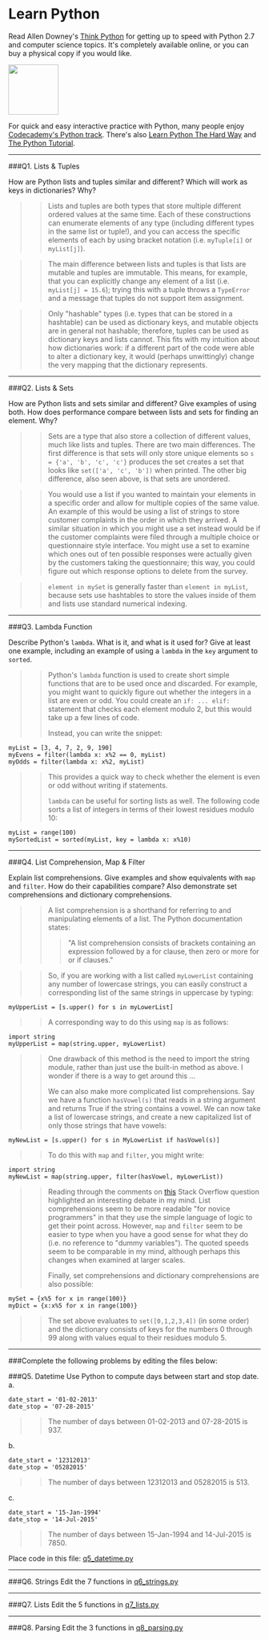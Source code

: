 # Learn Python

Read Allen Downey's [Think Python](http://www.greenteapress.com/thinkpython/) for getting up to speed with Python 2.7 and computer science topics. It's completely available online, or you can buy a physical copy if you would like.

<a href="http://www.greenteapress.com/thinkpython/"><img src="img/think_python.png" style="width: 100px;" target="_blank"></a>

For quick and easy interactive practice with Python, many people enjoy [Codecademy's Python track](http://www.codecademy.com/en/tracks/python). There's also [Learn Python The Hard Way](http://learnpythonthehardway.org/book/) and [The Python Tutorial](https://docs.python.org/2/tutorial/).

---

###Q1. Lists &amp; Tuples

How are Python lists and tuples similar and different? Which will work as keys in dictionaries? Why?

>> Lists and tuples are both types that store multiple different ordered values at the same time. Each of these constructions can enumerate elements of any type (including different types in the same list or tuple!), and you can access the specific elements of each by using bracket notation (i.e. `myTuple[i]` or `myList[j]`). 

>> The main difference between lists and tuples is that lists are mutable and tuples are immutable. This means, for example, that you can explicitly change any element of a list (i.e. `myList[j] = 15.6`); trying this with a tuple throws a `TypeError` and a message that tuples do not support item assignment.

>> Only "hashable" types (i.e. types that can be stored in a hashtable) can be used as dictionary keys, and mutable objects are in general not hashable; therefore, tuples can be used as dictionary keys and lists cannot. This fits with my intuition about how dictionaries work: if a different part of the code were able to alter a dictionary key, it would (perhaps unwittingly) change the very mapping that the dictionary represents.

---

###Q2. Lists &amp; Sets

How are Python lists and sets similar and different? Give examples of using both. How does performance compare between lists and sets for finding an element. Why?

>> Sets are a type that also store a collection of different values, much like lists and tuples. There are two main differences. The first difference is that sets will only store unique elements so `s = {'a', 'b', 'c', 'c'}` produces the set creates a set that looks like `set(['a', 'c', 'b'])` when printed. The other big difference, also seen above, is that sets are unordered. 
 
>> You would use a list if you wanted to maintain your elements in a specific order and allow for multiple copies of the same value. An example of this would be using a list of strings to store customer complaints in the order in which they arrived.
>> A similar situation in which you might use a set instead would be if the customer complaints were filed through a multiple choice or questionnaire style interface. You might use a set to examine which ones out of ten possible responses were actually given by the customers taking the questionnaire; this way, you could figure out which response options to delete from the survey.

>> `element in mySet` is generally faster than `element in myList`, because sets use hashtables to store the values inside of them and lists use standard numerical indexing.

---

###Q3. Lambda Function

Describe Python's `lambda`. What is it, and what is it used for? Give at least one example, including an example of using a `lambda` in the `key` argument to `sorted`.

>> Python's `lambda` function is used to create short simple functions that are to be used once and discarded. For example, you might want to quickly figure out whether the integers in a list are even or odd. You could create an `if: ... elif:` statement that checks each element modulo 2, but this would take up a few lines of code.
>> 
>> Instead, you can write the snippet:

```
myList = [3, 4, 7, 2, 9, 190]
myEvens = filter(lambda x: x%2 == 0, myList)
myOdds = filter(lambda x: x%2, myList)
```
>> This provides a quick way to check whether the element is even or odd without writing if statements.
>> 
>> `lambda` can be useful for sorting lists as well. The following code sorts a list of integers in terms of their lowest residues modulo 10:

```
myList = range(100)
mySortedList = sorted(myList, key = lambda x: x%10)
```

---

###Q4. List Comprehension, Map &amp; Filter

Explain list comprehensions. Give examples and show equivalents with `map` and `filter`. How do their capabilities compare? Also demonstrate set comprehensions and dictionary comprehensions.

>> A list comprehension is a shorthand for referring to and manipulating elements of a list. The Python documentation states:
>>> "A list comprehension consists of brackets containing an expression followed by a for clause, then zero or more for or if clauses."

>> So, if you are working with a list called `myLowerList` containing any number of lowercase strings, you can easily construct a corresponding list of the same strings in uppercase by typing:

```
myUpperList = [s.upper() for s in myLowerList]
```
>> A corresponding way to do this using `map` is as follows:

```
import string
myUpperList = map(string.upper, myLowerList)
```
>> One drawback of this method is the need to import the string module, rather than just use the built-in method as above. I wonder if there is a way to get around this ...
>> 
>> We can also make more complicated list comprehensions. Say we have a function `hasVowel(s)` that reads in a string argument and returns True if the string contains a vowel. We can now take a list of lowercase strings, and create a new capitalized list of only those strings that have vowels:

```
myNewList = [s.upper() for s in MyLowerList if hasVowel(s)]
```
>> To do this with `map` and `filter`, you might write:

```
import string
myNewList = map(string.upper, filter(hasVowel, myLowerList))
```
>> Reading through the comments on [this](http://stackoverflow.com/questions/1247486/python-list-comprehension-vs-map) Stack Overflow question highlighted an interesting debate in my mind. List comprehensions seem to be more readable "for novice programmers" in that they use the simple language of logic to get their point across. However, `map` and `filter` seem to be easier to type when you have a good sense for what they do (i.e. no reference to "dummy variables"). The quoted speeds seem to be comparable in my mind, although perhaps this changes when examined at larger scales.
>> 
>> Finally, set comprehensions and dictionary comprehensions are also possible:

```
mySet = {x%5 for x in range(100)}
myDict = {x:x%5 for x in range(100)}
```
>> The set above evaluates to `set([0,1,2,3,4])` (in some order) and the dictionary consists of keys for the numbers 0 through 99 along with values equal to their residues modulo 5.

---

###Complete the following problems by editing the files below:

###Q5. Datetime
Use Python to compute days between start and stop date.   
a.  

```
date_start = '01-02-2013'    
date_stop = '07-28-2015'
```

>> The number of days between 01-02-2013 and 07-28-2015 is 937.

b.  

```
date_start = '12312013'  
date_stop = '05282015'  
```

>> The number of days between 12312013 and 05282015 is 513.

c.  

```
date_start = '15-Jan-1994'      
date_stop = '14-Jul-2015'  
```

>> The number of days between 15-Jan-1994 and 14-Jul-2015 is 7850.

Place code in this file: [q5_datetime.py](python/q5_datetime.py)

---

###Q6. Strings
Edit the 7 functions in [q6_strings.py](python/q6_strings.py)

---

###Q7. Lists
Edit the 5 functions in [q7_lists.py](python/q7_lists.py)

---

###Q8. Parsing
Edit the 3 functions in [q8_parsing.py](python/q8_parsing.py)






